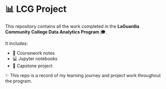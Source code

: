 # 📊 LCG Project  

This repository contains all the work completed in the **LaGuardia Community College Data Analytics Program** 🎓.  

It includes:  
- 📝 Coursework notes  
- 💻 Jupyter notebooks  
- 🚀 Capstone project  

✨ This repo is a record of my learning journey and project work throughout the program.  
